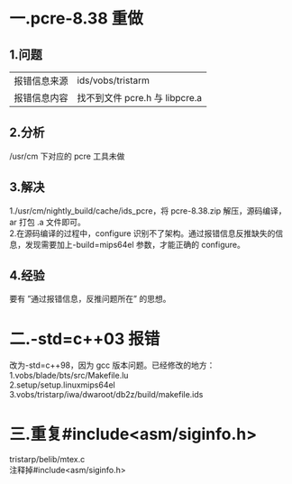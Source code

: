 # 一.pcre-8.38 重做

## 1.问题

|   |   |
|---|---|
|报错信息来源|ids/vobs/tristarm|
|报错信息内容|找不到文件 pcre.h 与 libpcre.a|
 
## 2.分析

/usr/cm 下对应的 pcre 工具未做
 
## 3.解决

1./usr/cm/nightly_build/cache/ids_pcre，将 pcre-8.38.zip 解压，源码编译，ar 打包 .a 文件即可。  
2.在源码编译的过程中，configure 识别不了架构。通过报错信息反推缺失的信息，发现需要加上-build=mips64el 参数，才能正确的 configure。
 
## 4.经验

要有 ”通过报错信息，反推问题所在” 的思想。
    
# 二.-std=c++03 报错

改为-std=c++98，因为 gcc 版本问题。已经修改的地方：  
1.vobs/blade/bts/src/Makefile.lu  
2.setup/setup.linuxmips64el  
3.vobs/tristarp/iwa/dwaroot/db2z/build/makefile.ids
    
# 三.重复#include<asm/siginfo.h>

tristarp/belib/mtex.c  
注释掉#include<asm/siginfo.h>